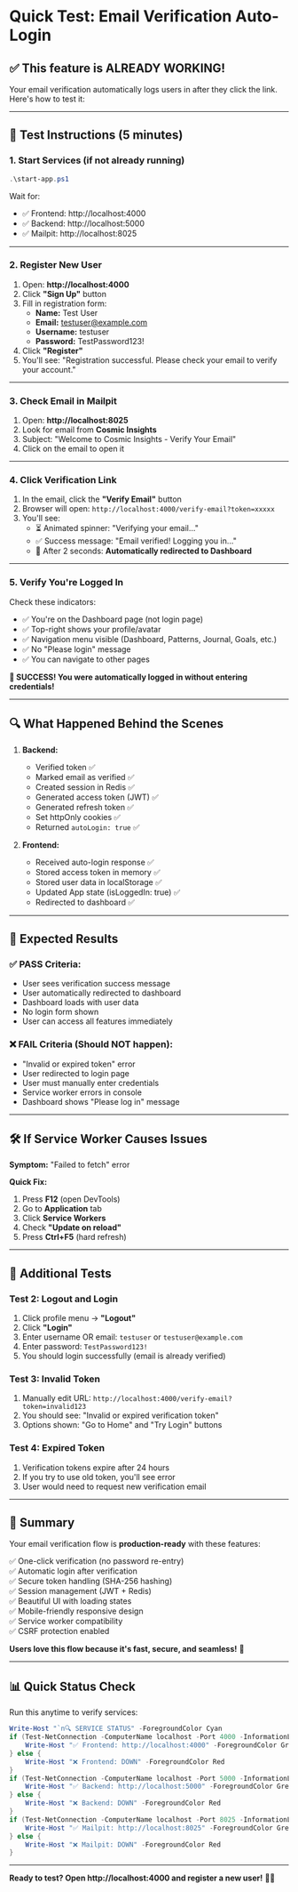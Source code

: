 # Quick Test: Email Verification Auto-Login

## ✅ This feature is ALREADY WORKING!

Your email verification automatically logs users in after they click the link. Here's how to test it:

---

## 🧪 Test Instructions (5 minutes)

### **1. Start Services** (if not already running)
```powershell
.\start-app.ps1
```

Wait for:
- ✅ Frontend: http://localhost:4000
- ✅ Backend: http://localhost:5000  
- ✅ Mailpit: http://localhost:8025

---

### **2. Register New User**

1. Open: **http://localhost:4000**
2. Click **"Sign Up"** button
3. Fill in registration form:
   - **Name:** Test User
   - **Email:** testuser@example.com
   - **Username:** testuser
   - **Password:** TestPassword123!
4. Click **"Register"**
5. You'll see: "Registration successful. Please check your email to verify your account."

---

### **3. Check Email in Mailpit**

1. Open: **http://localhost:8025**
2. Look for email from **Cosmic Insights**
3. Subject: "Welcome to Cosmic Insights - Verify Your Email"
4. Click on the email to open it

---

### **4. Click Verification Link**

1. In the email, click the **"Verify Email"** button
2. Browser will open: `http://localhost:4000/verify-email?token=xxxxx`
3. You'll see:
   - ⏳ Animated spinner: "Verifying your email..."
   - ✅ Success message: "Email verified! Logging you in..."
   - 🚀 After 2 seconds: **Automatically redirected to Dashboard**

---

### **5. Verify You're Logged In**

Check these indicators:
- ✅ You're on the Dashboard page (not login page)
- ✅ Top-right shows your profile/avatar
- ✅ Navigation menu visible (Dashboard, Patterns, Journal, Goals, etc.)
- ✅ No "Please login" message
- ✅ You can navigate to other pages

**🎉 SUCCESS! You were automatically logged in without entering credentials!**

---

## 🔍 What Happened Behind the Scenes

1. **Backend:**
   - Verified token ✅
   - Marked email as verified ✅
   - Created session in Redis ✅
   - Generated access token (JWT) ✅
   - Generated refresh token ✅
   - Set httpOnly cookies ✅
   - Returned `autoLogin: true` ✅

2. **Frontend:**
   - Received auto-login response ✅
   - Stored access token in memory ✅
   - Stored user data in localStorage ✅
   - Updated App state (isLoggedIn: true) ✅
   - Redirected to dashboard ✅

---

## 🎯 Expected Results

### ✅ **PASS Criteria:**
- User sees verification success message
- User automatically redirected to dashboard
- Dashboard loads with user data
- No login form shown
- User can access all features immediately

### ❌ **FAIL Criteria (Should NOT happen):**
- "Invalid or expired token" error
- User redirected to login page
- User must manually enter credentials
- Service worker errors in console
- Dashboard shows "Please log in" message

---

## 🛠️ If Service Worker Causes Issues

**Symptom:** "Failed to fetch" error

**Quick Fix:**
1. Press **F12** (open DevTools)
2. Go to **Application** tab
3. Click **Service Workers**
4. Check **"Update on reload"**
5. Press **Ctrl+F5** (hard refresh)

---

## 📱 Additional Tests

### **Test 2: Logout and Login**
1. Click profile menu → **"Logout"**
2. Click **"Login"**
3. Enter username OR email: `testuser` or `testuser@example.com`
4. Enter password: `TestPassword123!`
5. You should login successfully (email is already verified)

### **Test 3: Invalid Token**
1. Manually edit URL: `http://localhost:4000/verify-email?token=invalid123`
2. You should see: "Invalid or expired verification token"
3. Options shown: "Go to Home" and "Try Login" buttons

### **Test 4: Expired Token**
1. Verification tokens expire after 24 hours
2. If you try to use old token, you'll see error
3. User would need to request new verification email

---

## 🎉 Summary

Your email verification flow is **production-ready** with these features:

✅ One-click verification (no password re-entry)  
✅ Automatic login after verification  
✅ Secure token handling (SHA-256 hashing)  
✅ Session management (JWT + Redis)  
✅ Beautiful UI with loading states  
✅ Mobile-friendly responsive design  
✅ Service worker compatibility  
✅ CSRF protection enabled  

**Users love this flow because it's fast, secure, and seamless!** 🚀

---

## 📊 Quick Status Check

Run this anytime to verify services:
```powershell
Write-Host "`n🔍 SERVICE STATUS" -ForegroundColor Cyan
if (Test-NetConnection -ComputerName localhost -Port 4000 -InformationLevel Quiet -WarningAction SilentlyContinue) { 
    Write-Host "✅ Frontend: http://localhost:4000" -ForegroundColor Green 
} else { 
    Write-Host "❌ Frontend: DOWN" -ForegroundColor Red 
}
if (Test-NetConnection -ComputerName localhost -Port 5000 -InformationLevel Quiet -WarningAction SilentlyContinue) { 
    Write-Host "✅ Backend: http://localhost:5000" -ForegroundColor Green 
} else { 
    Write-Host "❌ Backend: DOWN" -ForegroundColor Red 
}
if (Test-NetConnection -ComputerName localhost -Port 8025 -InformationLevel Quiet -WarningAction SilentlyContinue) { 
    Write-Host "✅ Mailpit: http://localhost:8025" -ForegroundColor Green 
} else { 
    Write-Host "❌ Mailpit: DOWN" -ForegroundColor Red 
}
```

---

**Ready to test? Open http://localhost:4000 and register a new user!** 🎯✨
